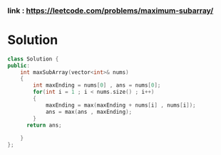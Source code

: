 

### link : https://leetcode.com/problems/maximum-subarray/
# Solution


```C++
class Solution {
public:
    int maxSubArray(vector<int>& nums)
    {
        int maxEnding = nums[0] , ans = nums[0];
        for(int i = 1 ; i < nums.size() ; i++)
        {
            maxEnding = max(maxEnding + nums[i] , nums[i]);
            ans = max(ans , maxEnding);
        }
      return ans;
        
    }
};

```


